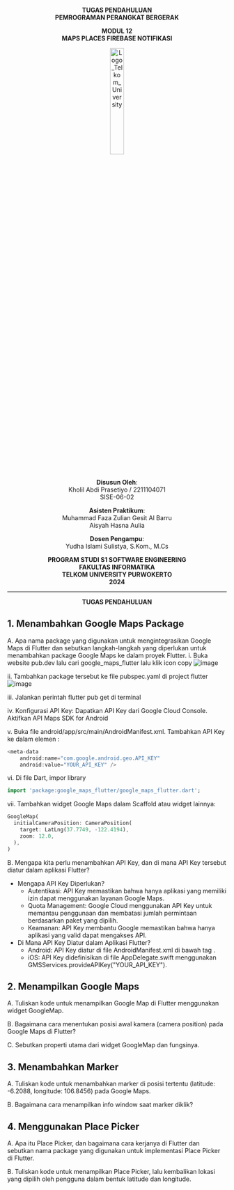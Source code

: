 <div align="center">

**TUGAS PENDAHULUAN**  
**PEMROGRAMAN PERANGKAT BERGERAK**

**MODUL 12**  
**MAPS PLACES FIREBASE NOTIFIKASI**

<img src="https://github.com/user-attachments/assets/8ffbc3d9-1f18-4a72-8723-692ba5757f0c" alt="Logo_Telkom_University" width="25%">

**Disusun Oleh**:  
Kholil Abdi Prasetiyo / 2211104071  
SISE-06-02

**Asisten Praktikum**:  
Muhammad Faza Zulian Gesit Al Barru  
Aisyah Hasna Aulia

**Dosen Pengampu**:  
Yudha Islami Sulistya, S.Kom., M.Cs

**PROGRAM STUDI S1 SOFTWARE ENGINEERING**  
**FAKULTAS INFORMATIKA**  
**TELKOM UNIVERSITY PURWOKERTO**  
**2024**
</div>

---
<div align="center">
  
**TUGAS PENDAHULUAN**  
  
</div>

## 1. Menambahkan Google Maps Package
A. Apa nama package yang digunakan untuk mengintegrasikan Google Maps di
Flutter dan sebutkan langkah-langkah yang diperlukan untuk menambahkan
package Google Maps ke dalam proyek Flutter.
i. Buka website pub.dev lalu cari google_maps_flutter lalu klik icon copy
![image](https://github.com/user-attachments/assets/f101b682-c28c-415f-968b-3a500f53bb0e)

ii. Tambahkan package tersebut ke file pubspec.yaml di project flutter
![image](https://github.com/user-attachments/assets/b7fb5a1b-67d7-49b3-8208-b2e8b34964f2)

iii. Jalankan perintah flutter pub get di terminal

iv. Konfigurasi API Key: Dapatkan API Key dari Google Cloud Console. Aktifkan API Maps SDK for Android 

v. Buka file android/app/src/main/AndroidManifest.xml. Tambahkan API Key ke dalam elemen <application>:
```dart
<meta-data
    android:name="com.google.android.geo.API_KEY"
    android:value="YOUR_API_KEY" />
```
vi. Di file Dart, impor library
```dart
import 'package:google_maps_flutter/google_maps_flutter.dart';
```
vii. Tambahkan widget Google Maps dalam Scaffold atau widget lainnya:
```dart
GoogleMap(
  initialCameraPosition: CameraPosition(
    target: LatLng(37.7749, -122.4194),
    zoom: 12.0,
  ),
)
```

B. Mengapa kita perlu menambahkan API Key, dan di mana API Key tersebut diatur
dalam aplikasi Flutter?
- Mengapa API Key Diperlukan?
  - Autentikasi: API Key memastikan bahwa hanya aplikasi yang memiliki izin dapat menggunakan layanan Google Maps.
  - Quota Management: Google Cloud menggunakan API Key untuk memantau penggunaan dan membatasi jumlah permintaan berdasarkan paket yang dipilih.
  - Keamanan: API Key membantu Google memastikan bahwa hanya aplikasi yang valid dapat mengakses API.  
- Di Mana API Key Diatur dalam Aplikasi Flutter?
  - Android: API Key diatur di file AndroidManifest.xml di bawah tag <application>.
  - iOS: API Key didefinisikan di file AppDelegate.swift menggunakan GMSServices.provideAPIKey("YOUR_API_KEY").

## 2. Menampilkan Google Maps
A. Tuliskan kode untuk menampilkan Google Map di Flutter menggunakan widget
GoogleMap.

B. Bagaimana cara menentukan posisi awal kamera (camera position) pada Google
Maps di Flutter?

C. Sebutkan properti utama dari widget GoogleMap dan fungsinya.


## 3. Menambahkan Marker
A. Tuliskan kode untuk menambahkan marker di posisi tertentu (latitude: -6.2088,
longitude: 106.8456) pada Google Maps.

B. Bagaimana cara menampilkan info window saat marker diklik?


## 4. Menggunakan Place Picker
A. Apa itu Place Picker, dan bagaimana cara kerjanya di Flutter dan sebutkan nama
package yang digunakan untuk implementasi Place Picker di Flutter.

B. Tuliskan kode untuk menampilkan Place Picker, lalu kembalikan lokasi yang
dipilih oleh pengguna dalam bentuk latitude dan longitude.
